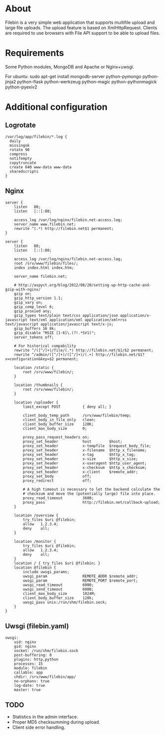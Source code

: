 About
=====
Filebin is a very simple web application that supports multifile upload and large file uploads. The upload feature is based on XmlHttpRequest. Clients are required to use browsers with File API support to be able to upload files.

Requirements
============
Some Python modules, MongoDB and Apache or Nginx+uwsgi.

For ubuntu:
    sudo apt-get install mongodb-server python-pymongo python-jinja2 python-flask python-werkzeug python-magic python-pythonmagick python-pyexiv2 

Additional configuration
========================

Logrotate
---------
    /var/log/app/filebin/*.log {
      daily
      missingok
      rotate 90
      compress
      notifempty
      copytruncate
      create 640 www-data www-data
      sharedscripts
    }

Nginx 
-------
    server {
        listen   80;
        listen   [::]:80;
    
        access_log /var/log/nginx/filebin.net-access.log;
        server_name www.filebin.net;
        rewrite ^(.*) http://filebin.net$1 permanent;
    }

    server {
        listen   80;
        listen   [::]:80;
    
        access_log /var/log/nginx/filebin.net-access.log;
        root /srv/www/filebin/files/;
        index index.html index.htm;
    
        server_name filebin.net;
    
        # http://aspyct.org/blog/2012/08/20/setting-up-http-cache-and-gzip-with-nginx/
        gzip on;
        gzip_http_version 1.1;
        gzip_vary on;
        gzip_comp_level 6;
        gzip_proxied any;
        gzip_types text/plain text/css application/json application/x-javascript text/xml application/xml application/xml+rss text/javascript application/javascript text/x-js;
        gzip_buffers 16 8k;
        gzip_disable "MSIE [1-6]\.(?!.*SV1)";
        server_tokens off;
    
        # For historical compability
        rewrite ^/([^/]+)/file/(.*) http://filebin.net/$1/$2 permanent;
        rewrite ^/admin/([^/]+)/([^/]+)/(.+) http://filebin.net/$1?v=configuration&key=$2 permanent;
    
        location /static {
            root /srv/www/filebin/;
        }
    
        location /thumbnails {
            root /srv/www/filebin/;
        }
    
        location /uploader {
            limit_except POST          { deny all; }
    
            client_body_temp_path      /srv/www/filebin/temp;
            client_body_in_file_only   clean;
            client_body_buffer_size    128K;
            client_max_body_size       0;
    
            proxy_pass_request_headers on;
            proxy_set_header           host        $host;
            proxy_set_header           x-tempfile  $request_body_file;
            proxy_set_header           x-filename  $http_x_filename;
            proxy_set_header           x-tag       $http_x_tag;
            proxy_set_header           x-size      $http_x_size;
            proxy_set_header           x-useragent $http_user_agent;
            proxy_set_header           x-checksum  $http_x_checksum;
            proxy_set_header           x-client    $remote_addr;
            proxy_set_body             off;
            proxy_redirect             off;
    
            # A high timeout is necessary to let the backend calculate the
            # checksum and move the (potentially large) file into place.
            proxy_read_timeout         3600;
            proxy_pass                 http://filebin.net/callback-upload;
        }
    
        location /overview {
            try_files $uri @filebin;
            allow   1.2.3.4;
            deny    all;
        }
    
        location /monitor {
            try_files $uri @filebin;
            allow   1.2.3.4;
            deny    all;
        }
        location / { try_files $uri @filebin; }
        location @filebin {
            include uwsgi_params;
            uwsgi_param                REMOTE_ADDR $remote_addr;
            uwsgi_param                REMOTE_PORT $remote_port;
            uwsgi_read_timeout         6000;
            uwsgi_send_timeout         6000;
            client_max_body_size       1024M;
            client_body_buffer_size    128k;
            uwsgi_pass unix:/run/shm/filebin.sock;
        }
    }

Uwsgi (filebin.yaml)
-------
    uwsgi:
        uid: nginx
        gid: nginx
        socket: /run/shm/filebin.sock
        post-buffering: 0
        plugins: http,python
        processes: 15
        module: filebin
        callable: app
        chdir: /srv/www/filebin/app/
        no-orphans: true
        log-date: true
        master: true

TODO
----
* Statistics in the admin interface.
* Proper MD5 checksumming during upload.
* Client side error handling.
